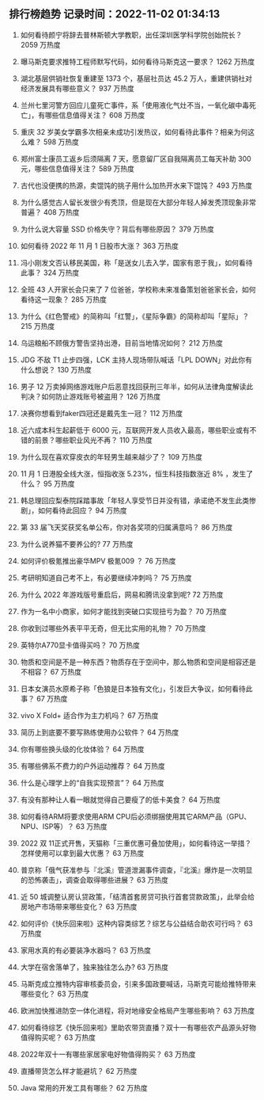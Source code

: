 
## 排行榜趋势 记录时间：2022-11-02 01:34:13
  
  1. 如何看待颜宁将辞去普林斯顿大学教职，出任深圳医学科学院创始院长？ 2059 万热度
    
  2. 曝马斯克要求推特工程师默写代码，如何看待马斯克这一要求？ 1262 万热度
    
  3. 湖北基层供销社恢复重建至 1373 个，基层社员达 45.2 万人，重建供销社对经济发展具有哪些意义？ 937 万热度
    
  4. 兰州七里河警方回应儿童死亡事件，系「使用液化气灶不当，一氧化碳中毒死亡」，有哪些信息值得关注？ 608 万热度
    
  5. 重庆 32 岁美女学霸多次相亲未成功引发热议，如何看待此事件？相亲为何这么难？ 598 万热度
    
  6. 郑州富士康员工返乡后须隔离 7 天，愿意留厂区自我隔离员工每天补助 300 元，哪些信息值得关注？ 589 万热度
    
  7. 古代也没便携的热源，卖馄饨的挑子用什么加热开水来下馄饨？ 493 万热度
    
  8. 为什么感觉古人留长发很少有秃顶，但是现在大部分年轻人掉发秃顶现象非常普遍？ 408 万热度
    
  9. 为什么说大容量 SSD 价格失守？背后有哪些原因？ 379 万热度
    
  10. 如何看待 2022 年 11 月 1 日股市大涨？ 363 万热度
    
  11. 冯小刚发文否认移民美国，称「是送女儿去入学，国家有恩于我」，如何看待此事？ 324 万热度
    
  12. 全班 43 人开家长会只来了 7 位爸爸，学校称未来准备策划爸爸家长会，如何看待这一现象？ 285 万热度
    
  13. 为什么《红色警戒》的简称叫「红警」，《星际争霸》的简称却叫「星际」？ 215 万热度
    
  14. 乌运粮船不顾俄方警告坚持出港，目前当地情况如何？ 212 万热度
    
  15. JDG 不敌 T1 止步四强，LCK 主持人现场带队喊话「LPL DOWN」对此你有什么想说？ 130 万热度
    
  16. 男子 12 万卖掉网络游戏账户后恶意找回获刑三年半，如何从法律角度解读此判决？如何防止游戏账号被盗用？ 126 万热度
    
  17. 决赛你想看到faker四冠还是戴先生一冠？ 112 万热度
    
  18. 近六成本科生起薪低于 6000 元，互联网开发人员收入最高，哪些职业或有不错的前景？哪些职业风光不再？ 110 万热度
    
  19. 为什么现在喜欢穿皮衣的年轻男生越来越少了？ 109 万热度
    
  20. 11 月 1 日港股全线大涨，恒指收涨 5.23%，恒生科技指数涨近 8% ，发生了什么？ 95 万热度
    
  21. 韩总理回应梨泰院踩踏事故「年轻人享受节日并没有错，承诺绝不发生此类惨剧」，如何看待此回应？ 94 万热度
    
  22. 第 33 届飞天奖获奖名单公布，你对各奖项的归属满意吗？ 86 万热度
    
  23. 为什么说养猫不要养公的? 77 万热度
    
  24. 如何评价极氪推出豪华MPV 极氪009 ？ 76 万热度
    
  25. 考研明知道自己考不上，有必要继续冲刺吗？ 75 万热度
    
  26. 为什么 2022 年游戏版号重启后，网易和腾讯没拿到呢? 72 万热度
    
  27. 作为一名中小商家，如何才能找到突破口实现扭亏为盈？ 70 万热度
    
  28. 你收到过哪些外表平平无奇，但无比实用的礼物？ 70 万热度
    
  29. 英特尔A770显卡值得买吗？ 70 万热度
    
  30. 物质和空间是不是一种东西？物质存在于空间中，那么物质和空间是相容还是不相容？ 67 万热度
    
  31. 日本女演员水原希子称「色狼是日本独有文化」，引发巨大争议，如何看待此事？ 67 万热度
    
  32. vivo X Fold+ 适合作为主力机吗？ 67 万热度
    
  33. 简历上到底要不要写熟练使用办公软件？ 64 万热度
    
  34. 你有哪些换头级的化妆体验？ 64 万热度
    
  35. 有哪些佛系不费力的户外运动推荐？ 64 万热度
    
  36. 什么是心理学上的“自我实现预言”？ 64 万热度
    
  37. 有没有那种让人看一眼就觉得自己要瘦了的低卡美食？ 64 万热度
    
  38. 如何看待ARM将要求使用ARM CPU后必须绑捆使用其它ARM产品（GPU、NPU、ISP等）？ 63 万热度
    
  39. 2022 双 11正式开售，天猫称「三重优惠可叠加使用」，如何看待这一举措？怎样使用可以拿到最大优惠？ 63 万热度
    
  40. 普京称「俄气获准参与『北溪』管道泄漏事件调查，『北溪』爆炸是一次明显的恐怖袭击」，调查会取得哪些进展？ 63 万热度
    
  41. 近 50 城调整认房认贷政策，「结清首套房贷可执行首套贷款政策」，此举会给房地产市场带来哪些变化？ 63 万热度
    
  42. 如何评价《快乐回来啦》这种内容类综艺？综艺与公益结合助农可行吗？ 63 万热度
    
  43. 家用水真的有必要装净水器吗？ 63 万热度
    
  44. 大学在宿舍落单了，独来独往怎么办? 63 万热度
    
  45. 马斯克成立推特内容审核委员会，引来多国政要喊话，马斯克可能给推特带来哪些变化？ 63 万热度
    
  46. 欧洲加快推进防空一体化进程，将对地缘安全格局产生哪些影响？ 63 万热度
    
  47. 如何看待综艺《快乐回来啦》里助农带货直播？双十一有哪些农产品源头好物值得购买呢？ 63 万热度
    
  48. 2022年双十一有哪些家居家电好物值得购买？ 63 万热度
    
  49. 直播带货怎么样才能避坑？ 62 万热度
    
  50. Java 常用的开发工具有哪些？ 62 万热度
    